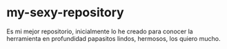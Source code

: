 # my-sexy-repository
Es mi mejor repositorio, inicialmente lo he creado para conocer la herramienta en profundidad papasitos lindos, hermosos, los quiero mucho.
